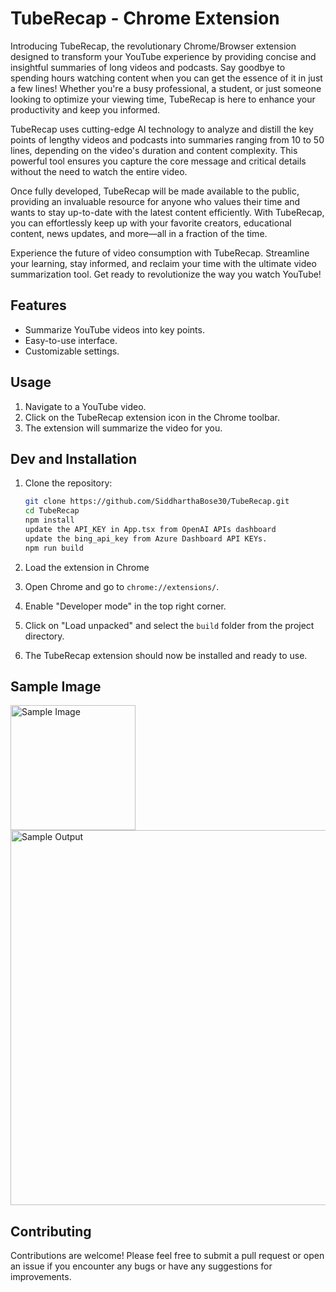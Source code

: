 # TubeRecap - Chrome Extension

Introducing TubeRecap, the revolutionary Chrome/Browser extension designed to transform your YouTube experience by providing concise and insightful summaries of long videos and podcasts. Say goodbye to spending hours watching content when you can get the essence of it in just a few lines! Whether you're a busy professional, a student, or just someone looking to optimize your viewing time, TubeRecap is here to enhance your productivity and keep you informed.

TubeRecap uses cutting-edge AI technology to analyze and distill the key points of lengthy videos and podcasts into summaries ranging from 10 to 50 lines, depending on the video's duration and content complexity. This powerful tool ensures you capture the core message and critical details without the need to watch the entire video.

Once fully developed, TubeRecap will be made available to the public, providing an invaluable resource for anyone who values their time and wants to stay up-to-date with the latest content efficiently. With TubeRecap, you can effortlessly keep up with your favorite creators, educational content, news updates, and more—all in a fraction of the time.

Experience the future of video consumption with TubeRecap. Streamline your learning, stay informed, and reclaim your time with the ultimate video summarization tool. Get ready to revolutionize the way you watch YouTube!

## Features

- Summarize YouTube videos into key points.
- Easy-to-use interface.
- Customizable settings.

## Usage
1. Navigate to a YouTube video.
2. Click on the TubeRecap extension icon in the Chrome toolbar.
3. The extension will summarize the video for you.

## Dev and Installation

1. Clone the repository:

   ```bash
   git clone https://github.com/SiddharthaBose30/TubeRecap.git
   cd TubeRecap 
   npm install
   update the API_KEY in App.tsx from OpenAI APIs dashboard
   update the bing_api_key from Azure Dashboard API KEYs.
   npm run build
2. Load the extension in Chrome
3. Open Chrome and go to `chrome://extensions/`.
4. Enable "Developer mode" in the top right corner.
5. Click on "Load unpacked" and select the `build` folder from the project directory.
6. The TubeRecap extension should now be installed and ready to use.

## Sample Image

<img src="/src/Sample-image.png" alt="Sample Image" width="200">
<img src="demo.png" alt="Sample Output" width="600" heigh="600">

## Contributing
Contributions are welcome! Please feel free to submit a pull request or open an issue if you encounter any bugs or have any suggestions for improvements.   
